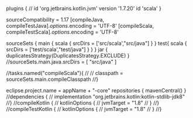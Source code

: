 plugins {
//    id 'org.jetbrains.kotlin.jvm' version '1.7.20'
id 'scala'
}

sourceCompatibility = 1.17
[compileJava, compileTestJava]*.options*.encoding = 'UTF-8'
[compileScala, compileTestScala]*.options*.encoding = 'UTF-8'


sourceSets {
main {
scala {
srcDirs = ['src/scala',"src/java"]
}
}
test{
scala {
srcDirs = ['test/scala',"test/java"]
}
}
}
jar {
duplicatesStrategy(DuplicatesStrategy.EXCLUDE)
}
//sourceSets.main.java.srcDirs = [ "src/java" ]

//tasks.named("compileScala"){
//
//    classpath = sourceSets.main.compileClasspath
//}

eclipse.project.name = appName + "-core"
repositories {
mavenCentral()
}
//dependencies {
//    implementation "org.jetbrains.kotlin:kotlin-stdlib-jdk8"
//}
//compileKotlin {
//    kotlinOptions {
//        jvmTarget = "1.8"
//    }
//}
//compileTestKotlin {
//    kotlinOptions {
//        jvmTarget = "1.8"
//    }
//}
